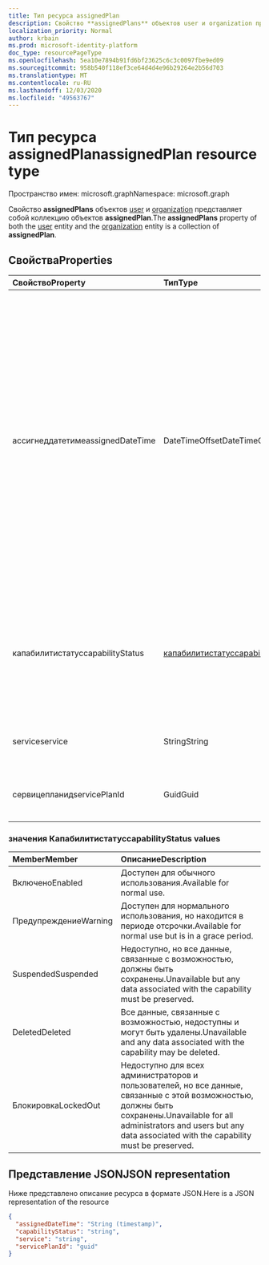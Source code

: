 ```yaml
---
title: Тип ресурса assignedPlan
description: Свойство **assignedPlans** объектов user и organization представляет собой коллекцию объектов **assignedPlan**.
localization_priority: Normal
author: krbain
ms.prod: microsoft-identity-platform
doc_type: resourcePageType
ms.openlocfilehash: 5ea10e7894b91fd6bf23625c6c3c0097fbe9ed09
ms.sourcegitcommit: 958b540f118ef3ce64d4d4e96b29264e2b56d703
ms.translationtype: MT
ms.contentlocale: ru-RU
ms.lasthandoff: 12/03/2020
ms.locfileid: "49563767"
---
```

# <a name="assignedplan-resource-type"></a><span data-ttu-id="6dbbb-103">Тип ресурса assignedPlan</span><span class="sxs-lookup"><span data-stu-id="6dbbb-103">assignedPlan resource type</span></span>

<span data-ttu-id="6dbbb-104">Пространство имен: microsoft.graph</span><span class="sxs-lookup"><span data-stu-id="6dbbb-104">Namespace: microsoft.graph</span></span>

<span data-ttu-id="6dbbb-105">Свойство **assignedPlans** объектов [user](user.md) и [organization](organization.md) представляет собой коллекцию объектов **assignedPlan**.</span><span class="sxs-lookup"><span data-stu-id="6dbbb-105">The **assignedPlans** property of both the [user](user.md) entity and the [organization](organization.md) entity is a collection of **assignedPlan**.</span></span>


## <a name="properties"></a><span data-ttu-id="6dbbb-106">Свойства</span><span class="sxs-lookup"><span data-stu-id="6dbbb-106">Properties</span></span>

| <span data-ttu-id="6dbbb-107">Свойство</span><span class="sxs-lookup"><span data-stu-id="6dbbb-107">Property</span></span>     | <span data-ttu-id="6dbbb-108">Тип</span><span class="sxs-lookup"><span data-stu-id="6dbbb-108">Type</span></span>   |<span data-ttu-id="6dbbb-109">Описание</span><span class="sxs-lookup"><span data-stu-id="6dbbb-109">Description</span></span>|
|:---------------|:--------|:----------|
|<span data-ttu-id="6dbbb-110">ассигнеддатетиме</span><span class="sxs-lookup"><span data-stu-id="6dbbb-110">assignedDateTime</span></span>|<span data-ttu-id="6dbbb-111">DateTimeOffset</span><span class="sxs-lookup"><span data-stu-id="6dbbb-111">DateTimeOffset</span></span>|<span data-ttu-id="6dbbb-p101">Дата и время назначения плана. Пример: 2013-01-02T19:32:30Z. Тип Timestamp представляет сведения о дате и времени с использованием формата ISO 8601 (время всегда в формате UTC). Например, значение полуночи 1 января 2014 г. в формате UTC выглядит так: `'2014-01-01T00:00:00Z'`.</span><span class="sxs-lookup"><span data-stu-id="6dbbb-p101">The date and time at which the plan was assigned; for example: 2013-01-02T19:32:30Z. The Timestamp type represents date and time information using ISO 8601 format and is always in UTC time. For example, midnight UTC on Jan 1, 2014 would look like this: `'2014-01-01T00:00:00Z'`</span></span>|
|<span data-ttu-id="6dbbb-115">капабилитистатус</span><span class="sxs-lookup"><span data-stu-id="6dbbb-115">capabilityStatus</span></span>|[<span data-ttu-id="6dbbb-116">капабилитистатус</span><span class="sxs-lookup"><span data-stu-id="6dbbb-116">capabilityStatus</span></span>](#capabilitystatus-values)|<span data-ttu-id="6dbbb-117">Условие назначения возможности.</span><span class="sxs-lookup"><span data-stu-id="6dbbb-117">Condition of the capability assignment.</span></span> <span data-ttu-id="6dbbb-118">Возможные значения:,,, `Enabled` `Warning` `Suspended` `Deleted` , `LockedOut` .</span><span class="sxs-lookup"><span data-stu-id="6dbbb-118">The possible values are `Enabled`, `Warning`, `Suspended`, `Deleted`, `LockedOut`.</span></span>|
|<span data-ttu-id="6dbbb-119">service</span><span class="sxs-lookup"><span data-stu-id="6dbbb-119">service</span></span>|<span data-ttu-id="6dbbb-120">String</span><span class="sxs-lookup"><span data-stu-id="6dbbb-120">String</span></span>|<span data-ttu-id="6dbbb-121">Имя службы, например "Exchange".</span><span class="sxs-lookup"><span data-stu-id="6dbbb-121">The name of the service; for example, “Exchange”.</span></span>|
|<span data-ttu-id="6dbbb-122">сервицепланид</span><span class="sxs-lookup"><span data-stu-id="6dbbb-122">servicePlanId</span></span>|<span data-ttu-id="6dbbb-123">Guid</span><span class="sxs-lookup"><span data-stu-id="6dbbb-123">Guid</span></span>|<span data-ttu-id="6dbbb-124">Идентификатор GUID, определяющий план обслуживания.</span><span class="sxs-lookup"><span data-stu-id="6dbbb-124">A GUID that identifies the service plan.</span></span>|


### <a name="capabilitystatus-values"></a><span data-ttu-id="6dbbb-125">значения Капабилитистатус</span><span class="sxs-lookup"><span data-stu-id="6dbbb-125">capabilityStatus values</span></span>

| <span data-ttu-id="6dbbb-126">Member</span><span class="sxs-lookup"><span data-stu-id="6dbbb-126">Member</span></span> | <span data-ttu-id="6dbbb-127">Описание</span><span class="sxs-lookup"><span data-stu-id="6dbbb-127">Description</span></span>  |
|:---------------|:--------|
| <span data-ttu-id="6dbbb-128">Включено</span><span class="sxs-lookup"><span data-stu-id="6dbbb-128">Enabled</span></span> | <span data-ttu-id="6dbbb-129">Доступен для обычного использования.</span><span class="sxs-lookup"><span data-stu-id="6dbbb-129">Available for normal use.</span></span> |
| <span data-ttu-id="6dbbb-130">Предупреждение</span><span class="sxs-lookup"><span data-stu-id="6dbbb-130">Warning</span></span> | <span data-ttu-id="6dbbb-131">Доступен для нормального использования, но находится в периоде отсрочки.</span><span class="sxs-lookup"><span data-stu-id="6dbbb-131">Available for normal use but is in a grace period.</span></span> |
| <span data-ttu-id="6dbbb-132">Suspended</span><span class="sxs-lookup"><span data-stu-id="6dbbb-132">Suspended</span></span> | <span data-ttu-id="6dbbb-133">Недоступно, но все данные, связанные с возможностью, должны быть сохранены.</span><span class="sxs-lookup"><span data-stu-id="6dbbb-133">Unavailable but any data associated with the capability must be preserved.</span></span> |
| <span data-ttu-id="6dbbb-134">Deleted</span><span class="sxs-lookup"><span data-stu-id="6dbbb-134">Deleted</span></span> | <span data-ttu-id="6dbbb-135">Все данные, связанные с возможностью, недоступны и могут быть удалены.</span><span class="sxs-lookup"><span data-stu-id="6dbbb-135">Unavailable and any data associated with the capability may be deleted.</span></span> |
| <span data-ttu-id="6dbbb-136">Блокировка</span><span class="sxs-lookup"><span data-stu-id="6dbbb-136">LockedOut</span></span> | <span data-ttu-id="6dbbb-137">Недоступно для всех администраторов и пользователей, но все данные, связанные с этой возможностью, должны быть сохранены.</span><span class="sxs-lookup"><span data-stu-id="6dbbb-137">Unavailable for all administrators and users but any data associated with the capability must be preserved.</span></span> |

## <a name="json-representation"></a><span data-ttu-id="6dbbb-138">Представление JSON</span><span class="sxs-lookup"><span data-stu-id="6dbbb-138">JSON representation</span></span>

<span data-ttu-id="6dbbb-139">Ниже представлено описание ресурса в формате JSON.</span><span class="sxs-lookup"><span data-stu-id="6dbbb-139">Here is a JSON representation of the resource</span></span>

<!-- {
  "blockType": "resource",
  "optionalProperties": [

  ],
  "@odata.type": "microsoft.graph.assignedPlan"
}-->

```json
{
  "assignedDateTime": "String (timestamp)",
  "capabilityStatus": "string",
  "service": "string",
  "servicePlanId": "guid"
}

```

<!-- uuid: 8fcb5dbc-d5aa-4681-8e31-b001d5168d79
2015-10-25 14:57:30 UTC -->
<!-- {
  "type": "#page.annotation",
  "description": "assignedPlan resource",
  "keywords": "",
  "section": "documentation",
  "tocPath": ""
}-->

